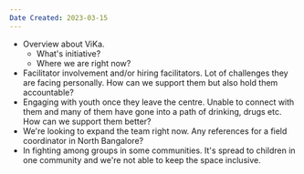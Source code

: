 ```yaml
---
Date Created: 2023-03-15
---
```

- Overview about ViKa. 
	- What's initiative?
	- Where we are right now?
- Facilitator involvement and/or hiring facilitators. Lot of challenges they are facing personally. How can we support them but also hold them accountable?
- Engaging with youth once they leave the centre. Unable to connect with them and many of them have gone into a path of drinking, drugs etc. How can we support them better?
- We're looking to expand the team right now. Any references for a field coordinator in North Bangalore? 
- In fighting among groups in some communities. It's spread to children in one community and we're not able to keep the space inclusive. 